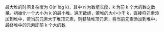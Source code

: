 最大堆的时间复杂度为 O(n log k)，其中 n 为数组长度，k 为前 k 个大的数之数量。初始化一个大小为 k 的最小堆，遍历数组，若堆的大小小于 k，直接将元素添加到堆中，若当前元素大于堆顶元素，则移除堆顶元素，将当前元素添加到堆中，最终堆中的元素即前 k 个大的数
